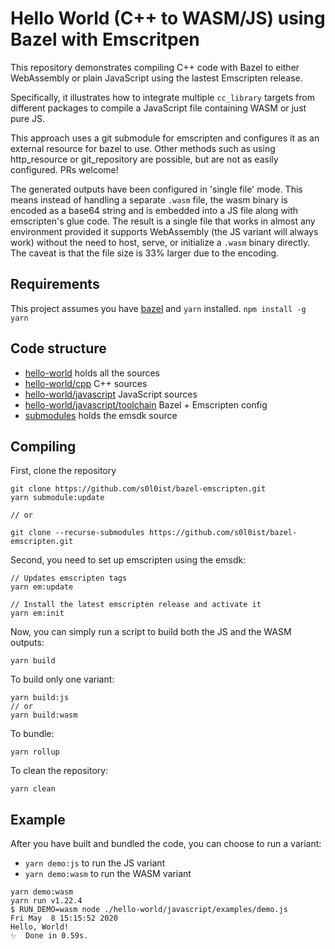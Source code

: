 # Hello World (C++ to WASM/JS) using Bazel with Emscritpen

This repository demonstrates compiling C++ code with Bazel to either WebAssembly or plain JavaScript using the lastest Emscripten release.

Specifically, it illustrates how to integrate multiple `cc_library` targets from different packages to compile a JavaScript file containing WASM or just pure JS.

This approach uses a git submodule for emscripten and configures it as an external resource for bazel to use. Other methods such as using http_resource or git_repository are possible, but are not as easily configured. PRs welcome!

The generated outputs have been configured in 'single file' mode. This means instead of handling a separate `.wasm` file, the wasm binary is encoded as a base64 string and is embedded into a JS file along with emscripten's glue code. The result is a single file that works in almost any environment provided it supports WebAssembly (the JS variant will always work) without the need to host, serve, or initialize a `.wasm` binary directly. The caveat is that the file size is 33% larger due to the encoding.

## Requirements

This project assumes you have [bazel](https://docs.bazel.build/versions/master/install.html) and `yarn` installed.
`npm install -g yarn`

## Code structure

- [hello-world](hello-world) holds all the sources
- [hello-world/cpp](hello-world/cpp) C++ sources
- [hello-world/javascript](hello-world/javascript) JavaScript sources
- [hello-world/javascript/toolchain](hello-world/javascript/toolchain) Bazel + Emscripten config
- [submodules](submodules) holds the emsdk source

## Compiling

First, clone the repository

```
git clone https://github.com/s0l0ist/bazel-emscripten.git
yarn submodule:update

// or

git clone --recurse-submodules https://github.com/s0l0ist/bazel-emscripten.git
```

Second, you need to set up emscripten using the emsdk:

```
// Updates emscripten tags
yarn em:update

// Install the latest emscripten release and activate it
yarn em:init
```

Now, you can simply run a script to build both the JS and the WASM outputs:

```
yarn build
```

To build only one variant:

```
yarn build:js
// or
yarn build:wasm
```

To bundle:

```
yarn rollup
```

To clean the repository:

```
yarn clean
```

## Example

After you have built and bundled the code, you can choose to run a variant:

- `yarn demo:js` to run the JS variant
- `yarn demo:wasm` to run the WASM variant

```
yarn demo:wasm
yarn run v1.22.4
$ RUN_DEMO=wasm node ./hello-world/javascript/examples/demo.js
Fri May  8 15:15:52 2020
Hello, World!
✨  Done in 0.59s.
```
